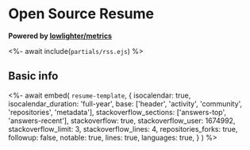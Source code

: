 # Open Source Resume
**Powered by [lowlighter/metrics](https://github.com/lowlighter/metrics)**

<%- await include(`partials/rss.ejs`) %>

## Basic info
<%- await embed(
  `resume-template`, 
  {
    isocalendar: true,
    isocalendar_duration: 'full-year',
    base: ['header', 'activity', 'community', 'repositories', 'metadata'],
    stackoverflow_sections: ['answers-top', 'answers-recent'],
    stackoverflow: true,
    stackoverflow_user: 1674992,
    stackoverflow_limit: 3,
    stackoverflow_lines: 4,
    repositories_forks: true,
    followup: false,
    notable: true,
    lines: true,
    languages: true,
  }
) %>